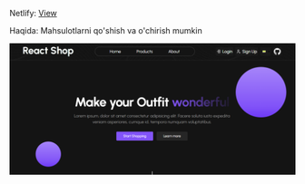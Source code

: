 
Netlify: [View](https://react-shop-bb.netlify.app/)

Haqida: Mahsulotlarni qo'shish  va o'chirish mumkin


![React-shop](https://github.com/bekzodxudaybergenow/react-shop/blob/master/images/design.png)
